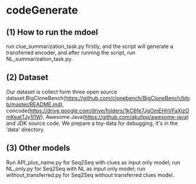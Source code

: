 # codeGenerate
## (1) How to run the mdoel
run clue_summarization_task.py firstly, and the script will generate a transferred encoder, and after running the script, run NL_summarization_task.py.

## (2) Dataset
Our dataset is collect form three open source dataset:BigCloneBench(https://github.com/clonebench/BigCloneBench/blob/master/README.md), 
concode(https://drive.google.com/drive/folders/1kC6fe7JgOmEHhVFaXjzOmKeatTJy1I1W), Awesome Java(https://github.com/akullpp/awesome-java) and JDK source code.
We prepare a toy-data for debugging, it's in the 'data' directory.

## (3) Other models
Run API_plus_name.py for Seq2Seq with clues as input only model;
run NL_only.py for Seq2Seq with NL as input only model;
run without_transferred.py for Seq2Seq without transferred clues model.
